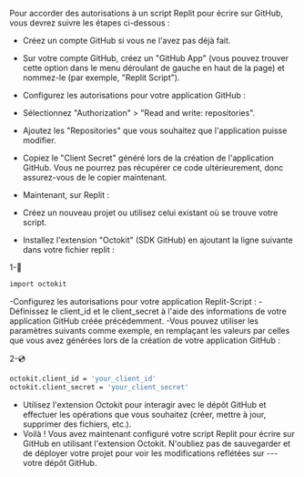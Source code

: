 Pour accorder des autorisations à un script Replit pour écrire sur GitHub, vous devrez suivre les étapes ci-dessous :

- Créez un compte GitHub si vous ne l'avez pas déjà fait.
- Sur votre compte GitHub, créez un "GitHub App" (vous pouvez trouver cette option dans le menu déroulant de gauche en haut de la page) et nommez-le (par exemple, "Replit Script").
- Configurez les autorisations pour votre application GitHub :
- Sélectionnez "Authorization" > "Read and write: repositories".
- Ajoutez les "Repositories" que vous souhaitez que l'application puisse modifier.
- Copiez le "Client Secret" généré lors de la création de l'application GitHub. Vous ne pourrez pas récupérer ce code ultérieurement, donc assurez-vous de le copier maintenant.
- Maintenant, sur Replit :

- Créez un nouveau projet ou utilisez celui existant où se trouve votre script.
- Installez l'extension "Octokit" (SDK GitHub) en ajoutant la ligne suivante dans votre fichier replit :
  
1-📑
 
```bash
import octokit
```
-Configurez les autorisations pour votre application Replit-Script :
-Définissez le client_id et le client_secret à l'aide des informations de votre application GitHub créée précédemment.
-Vous pouvez utiliser les paramètres suivants comme exemple, en remplaçant les valeurs par celles que vous avez générées lors de la création de votre application GitHub :

   2-💿

```bash
octokit.client_id = 'your_client_id'
octokit.client_secret = 'your_client_secret'
```
- Utilisez l'extension Octokit pour interagir avec le dépôt GitHub et effectuer les opérations que vous souhaitez (créer, mettre à jour, supprimer des fichiers, etc.).
- Voilà ! Vous avez maintenant configuré votre script Replit pour écrire sur GitHub en utilisant l'extension Octokit. N'oubliez pas de sauvegarder et de déployer votre projet pour voir les modifications reflétées sur ---votre dépôt GitHub.

